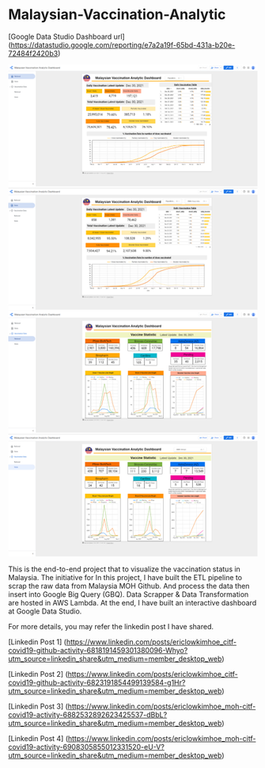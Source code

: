 # Malaysian-Vaccination-Analytic

[Google Data Studio Dashboard url] (https://datastudio.google.com/reporting/e7a2a19f-65bd-431a-b20e-72484f2420b3) <br>


<img src="https://github.com/hoe94/Malaysian-Vaccination-Analytic/blob/main/Screenshot%202021-12-31%20112738.png"/>
<img src="https://github.com/hoe94/Malaysian-Vaccination-Analytic/blob/main/Screenshot%202021-12-31%20112800.png"/>
<img src="https://github.com/hoe94/Malaysian-Vaccination-Analytic/blob/main/Screenshot%202021-12-31%20112813.png"/>
<img src="https://github.com/hoe94/Malaysian-Vaccination-Analytic/blob/main/Screenshot%202021-12-31%20112843.png"/>

This is the end-to-end project that to visualize the vaccination status in Malaysia. The initiative for
In this project, I have built the ETL pipeline to scrap the raw data from Malaysia MOH Github.
And process the data then insert into Google Big Query (GBQ). Data Scrapper & Data Transformation are hosted in AWS Lambda.
At the end, I have built an interactive dashboard at Google Data Studio.

For more details, you may refer the linkedin post I have shared.

[Linkedin Post 1] (https://www.linkedin.com/posts/ericlowkimhoe_citf-covid19-github-activity-6818191459301380096-Whyo?utm_source=linkedin_share&utm_medium=member_desktop_web)

[Linkedin Post 2] (https://www.linkedin.com/posts/ericlowkimhoe_citf-covid19-github-activity-6823191854499139584-g1Hr?utm_source=linkedin_share&utm_medium=member_desktop_web)

[Linkedin Post 3] (https://www.linkedin.com/posts/ericlowkimhoe_moh-citf-covid19-activity-6882532892623425537-dBbL?utm_source=linkedin_share&utm_medium=member_desktop_web)

[Linkedin Post 4] (https://www.linkedin.com/posts/ericlowkimhoe_moh-citf-covid19-activity-6908305855012331520-eU-V?utm_source=linkedin_share&utm_medium=member_desktop_web)
